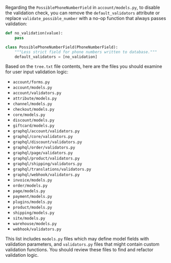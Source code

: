 Regarding the `PossiblePhoneNumberField` in `account/models.py`, to disable the validation check, you can remove the `default_validators` attribute or replace `validate_possible_number` with a no-op function that always passes validation:

```python
def no_validation(value):
    pass

class PossiblePhoneNumberField(PhoneNumberField):
    """Less strict field for phone numbers written to database."""
    default_validators = [no_validation]
```

Based on the `tree.txt` file contents, here are the files you should examine for user input validation logic:

- `account/forms.py`
- `account/models.py`
- `account/validators.py`
- `attribute/models.py`
- `channel/models.py`
- `checkout/models.py`
- `core/models.py`
- `discount/models.py`
- `giftcard/models.py`
- `graphql/account/validators.py`
- `graphql/core/validators.py`
- `graphql/discount/validators.py`
- `graphql/order/validators.py`
- `graphql/page/validators.py`
- `graphql/product/validators.py`
- `graphql/shipping/validators.py`
- `graphql/translations/validators.py`
- `graphql/webhook/validators.py`
- `invoice/models.py`
- `order/models.py`
- `page/models.py`
- `payment/models.py`
- `plugins/models.py`
- `product/models.py`
- `shipping/models.py`
- `site/models.py`
- `warehouse/models.py`
- `webhook/validators.py`

This list includes `models.py` files which may define model fields with validation parameters, and `validators.py` files that might contain custom validation functions. You should review these files to find and refactor validation logic.
